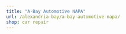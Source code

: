 ```yaml
---
title: "A-Bay Automotive NAPA"
url: /alexandria-bay/a-bay-automotive-napa/
shop: car repair
---
```

